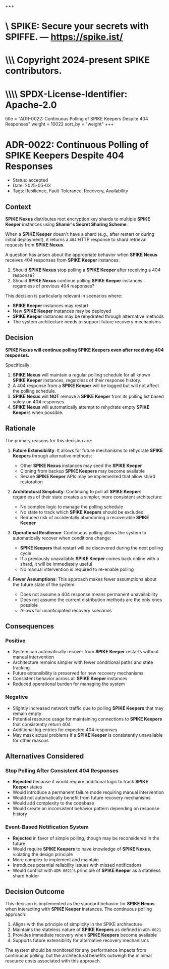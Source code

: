 +++
#    \\ SPIKE: Secure your secrets with SPIFFE. — https://spike.ist/
#  \\\\\ Copyright 2024-present SPIKE contributors.
# \\\\\\\ SPDX-License-Identifier: Apache-2.0

title = "ADR-0022: Continuous Polling of SPIKE Keepers Despite 404 Responses"
weight = 10022
sort_by = "weight"
+++

# ADR-0022: Continuous Polling of SPIKE Keepers Despite 404 Responses

- Status: accepted
- Date: 2025-05-03
- Tags: Resilience, Fault-Tolerance, Recovery, Availability

## Context

**SPIKE Nexus** distributes root encryption key shards to multiple 
**SPIKE Keeper** instances using **Shamir's Secret Sharing Scheme**. 

When a **SPIKE Keeper** doesn't have a shard (e.g., after restart or during 
initial deployment), it returns a `404` HTTP response to shard retrieval 
requests from **SPIKE Nexus**.

A question has arisen about the appropriate behavior when **SPIKE Nexus** 
receives 404 responses from **SPIKE Keeper** instances:

1. Should **SPIKE Nexus** stop polling a **SPIKE Keeper** after receiving a 404 
   response?
2. Should **SPIKE Nexus** continue polling **SPIKE Keeper** instances regardless 
   of previous 404 responses?

This decision is particularly relevant in scenarios where:
* **SPIKE Keeper** instances may restart
* New **SPIKE Keeper** instances may be deployed
* **SPIKE Keeper** instances may be rehydrated through alternative methods
* The system architecture needs to support future recovery mechanisms

## Decision

**SPIKE Nexus will continue polling SPIKE Keepers even after receiving 404 
responses.**

Specifically:

1. **SPIKE Nexus** will maintain a regular polling schedule for all known 
   **SPIKE Keeper** instances, regardless of their response history.
2. A 404 response from a **SPIKE Keeper** will be logged but will not affect the 
   polling schedule.
3. **SPIKE Nexus** will **NOT** remove a **SPIKE Keeper** from its polling list 
   based solely on 404 responses.
4. **SPIKE Nexus** will automatically attempt to rehydrate empty 
   **SPIKE Keeper**s when possible.

## Rationale

The primary reasons for this decision are:

1. **Future Extensibility**: It allows for future mechanisms to rehydrate 
   **SPIKE Keepers** through alternative methods:
    - Other **SPIKE Nexus** instances may seed the **SPIKE Keeper**
    - Cloning from backup **SPIKE Keepers** may become available
    - Secure **SPIKE Keeper** APIs may be implemented that allow shard 
      restoration

2. **Architectural Simplicity**: Continuing to poll all **SPIKE Keeper**s 
   regardless of their state creates a simpler, more consistent architecture:
    - No complex logic to manage the polling schedule
    - No state to track which **SPIKE Keepers** should be excluded
    - Reduced risk of accidentally abandoning a recoverable **SPIKE Keeper**

3. **Operational Resilience**: Continuous polling allows the system to 
   automatically recover when conditions change:
    - **SPIKE Keepers** that restart will be discovered during the next polling 
      cycle
    - If a previously unavailable **SPIKE Keeper** comes back online with a 
      shard, it will be immediately useful
    - No manual intervention is required to re-enable polling

4. **Fewer Assumptions**: This approach makes fewer assumptions about the future 
   state of the system:
    - Does not assume a 404 response means permanent unavailability
    - Does not assume the current distribution methods are the only ones possible
    - Allows for unanticipated recovery scenarios

## Consequences

### Positive

- System can automatically recover from **SPIKE Keeper** restarts without manual 
  intervention
- Architecture remains simpler with fewer conditional paths and state tracking
- Future extensibility is preserved for new recovery mechanisms
- Consistent behavior across all **SPIKE Keeper** instances
- Reduced operational burden for managing the system

### Negative

* Slightly increased network traffic due to polling **SPIKE Keepers** that may 
  remain empty
* Potential resource usage for maintaining connections to **SPIKE Keepers** that 
  consistently return 404
* Additional log entries for expected 404 responses
* May mask actual problems if a **SPIKE Keeper** is consistently unavailable for
  other reasons

## Alternatives Considered

### Stop Polling After Consistent 404 Responses

- **Rejected** because it would require additional logic to track 
  **SPIKE Keeper** states
- Would introduce a permanent failure mode requiring manual intervention
- Would not automatically benefit from future recovery mechanisms
- Would add complexity to the codebase
- Would create an inconsistent behavior pattern depending on response history

### Event-Based Notification System

- **Rejected** in favor of simple polling, though may be reconsidered in the future
- Would require **SPIKE Keepers** to have knowledge of **SPIKE Nexus**, 
  violating the design principle
- More complex to implement and maintain
- Introduces potential reliability issues with missed notifications
- Would conflict with `ADR-0021`'s principle of **SPIKE Keeper** as a stateless
  shard holder

## Decision Outcome

This decision is implemented as the standard behavior for **SPIKE Nexus** when 
interacting with **SPIKE Keeper** instances. The continuous polling approach:

1. Aligns with the principle of simplicity in the SPIKE architecture
2. Maintains the stateless nature of **SPIKE Keepers** as defined in `ADR-0021`
3. Provides immediate recovery when **SPIKE Keepers** become available
4. Supports future extensibility for alternative recovery mechanisms

The system should be monitored for any performance impacts from continuous 
polling, but the architectural benefits outweigh the minimal resource costs 
associated with this approach.
